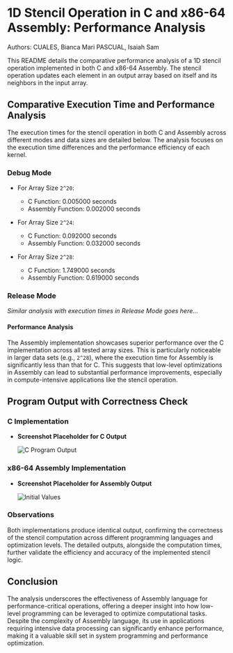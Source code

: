 # 1D Stencil Operation in C and x86-64 Assembly: Performance Analysis

Authors:
CUALES, Bianca Mari
PASCUAL, Isaiah Sam

This README details the comparative performance analysis of a 1D stencil operation implemented in both C and x86-64 Assembly. The stencil operation updates each element in an output array based on itself and its neighbors in the input array.

## Comparative Execution Time and Performance Analysis

The execution times for the stencil operation in both C and Assembly across different modes and data sizes are detailed below. The analysis focuses on the execution time differences and the performance efficiency of each kernel.

### Debug Mode

- For Array Size `2^20`:
  - C Function: 0.005000 seconds
  - Assembly Function: 0.002000 seconds

- For Array Size `2^24`:
  - C Function: 0.092000 seconds
  - Assembly Function: 0.032000 seconds

- For Array Size `2^28`:
  - C Function: 1.749000 seconds
  - Assembly Function: 0.619000 seconds

### Release Mode

*Similar analysis with execution times in Release Mode goes here...*

#### Performance Analysis

The Assembly implementation showcases superior performance over the C implementation across all tested array sizes. This is particularly noticeable in larger data sets (e.g., `2^28`), where the execution time for Assembly is significantly less than that for C. This suggests that low-level optimizations in Assembly can lead to substantial performance improvements, especially in compute-intensive applications like the stencil operation.

## Program Output with Correctness Check

### C Implementation

- **Screenshot Placeholder for C Output**

  ![C Program Output](link-to-screenshot-c.png)

### x86-64 Assembly Implementation

- **Screenshot Placeholder for Assembly Output**

  ![Initial Values](link-to-screenshot.png)

### Observations

Both implementations produce identical output, confirming the correctness of the stencil computation across different programming languages and optimization levels. The detailed outputs, alongside the computation times, further validate the efficiency and accuracy of the implemented stencil logic.

## Conclusion

The analysis underscores the effectiveness of Assembly language for performance-critical operations, offering a deeper insight into how low-level programming can be leveraged to optimize computational tasks. Despite the complexity of Assembly language, its use in applications requiring intensive data processing can significantly enhance performance, making it a valuable skill set in system programming and performance optimization.
